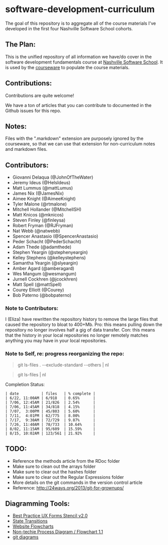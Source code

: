 software-development-curriculum
===============================

The goal of this repository is to aggregate all of the course materials I've developed in the first four Nashville Software School cohorts.

## The Plan:

This is the unified repository of all information we have/do cover in the software development fundamentals course at [Nashville Software School](http://nashvillesoftwareschool.com).  It is used by the [courseware](http://coursewareofthefuture.herokuapp.com) to populate the course materials.

## Contributions:

Contributions are quite welcome!

We have a ton of articles that you can contribute to documented in the Github issues for this repo.

## Notes:

Files with the ".markdown" extension are purposely ignored by the courseware, so that we can use that extension for non-curriculum notes and markdown files.

## Contributors:

* Giovanni Delaqua (@JohnOfTheWater)
* Jeremy Ideus (@HeIsIdeus)
* Matt Lummus (@mattLumus)
* James Nix (@JamesNix)
* Aimee Knight (@AimeeKnight)
* Tyler Malone (@rtmalone)
* Mitchell Hollander (@MitchellSH)
* Matt Knicos (@mknicos)
* Steven Finley (@finleysa)
* Robert Fryman (@RJFryman)
* Nat Webb (@natwebb)
* Spencer Anastasio (@SpencerAnastasio)
* Peder Schacht (@PederSchacht)
* Adam Thede (@adamthede)
* Stephen Yeargin (@stephenyeargin)
* Kelley Stephens (@kelleystephens)
* Samantha Yeargin (@slyeargin)
* Amber Agard (@amberagard)
* Wes Mangum (@wesmangum)
* Jurnell Cockhren (@jcockhren)
* Matt Spell (@mattSpell)
* Courey Elliott (@Courey)
* Bob Paterno (@bobpaterno)

### Note to Contributors:

I (Eliza) have rewritten the repository history to remove the large files that caused the repository to bloat to 400+Mb.  Pro: this means pulling down the repository no longer involves half a gig of data transfer.  Con: this means that the history in your local repositories no longer remotely matches anything you may have in your local repositories.

### Note to Self, re: progress reorganizing the repo:

> git ls-files . --exclude-standard --others | nl

> git ls-files | nl

Completion Status:

    | date          | files   | % complete |
    | 6/22, 11:00AM | 6/918   | 0.65%      |
    | 7/06, 12:45AM | 21/826  | 2.54%      |
    | 7/06, 11:45AM | 34/818  | 4.15%      |
    | 7/07,  3:00PM | 45/803  | 5.60%      |
    | 7/11,  4:01PM | 62/775  | 8.00%      |
    | 7/17,  9:30AM | 72/729  | 9.87%      |
    | 7/26, 11:40AM | 78/733  | 10.64%     |
    | 8/02, 11:15AM | 95/609  | 15.59%     |
    | 8/15, 10:02AM | 123/561 | 21.92%     |

## TODO:

* Reference the methods article from the RDoc folder
* Make sure to clean out the arrays folder
* Make sure to clear out the hashes folder
* Make sure to clear out the Regular Expressions folder
* More details on the git commands in the version control article
* Reference: http://24ways.org/2013/git-for-grownups/


## Diagramming Tools:

* [Best Practice UX Forms Stencil v2.0](https://www.graffletopia.com/stencils/686)
* [State Transitions](https://www.graffletopia.com/stencils/1005)
* [Website Flowcharts](https://www.graffletopia.com/stencils/1100)
* [Non-techie Process Diagram / Flowchart 1.1](https://www.graffletopia.com/stencils/497)
* [git diagrams](https://www.graffletopia.com/stencils/581)
